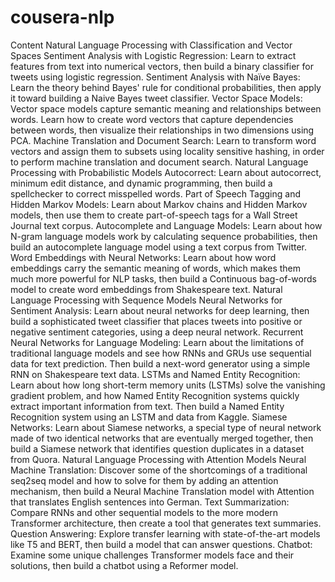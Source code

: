 # cousera-nlp
Content
Natural Language Processing with Classification and Vector Spaces
Sentiment Analysis with Logistic Regression: Learn to extract features from text into numerical vectors, then build a binary classifier for tweets using logistic regression.
Sentiment Analysis with Naïve Bayes: Learn the theory behind Bayes' rule for conditional probabilities, then apply it toward building a Naive Bayes tweet classifier.
Vector Space Models: Vector space models capture semantic meaning and relationships between words. Learn how to create word vectors that capture dependencies between words, then visualize their relationships in two dimensions using PCA.
Machine Translation and Document Search: Learn to transform word vectors and assign them to subsets using locality sensitive hashing, in order to perform machine translation and document search.
Natural Language Processing with Probabilistic Models
Autocorrect: Learn about autocorrect, minimum edit distance, and dynamic programming, then build a spellchecker to correct misspelled words.
Part of Speech Tagging and Hidden Markov Models: Learn about Markov chains and Hidden Markov models, then use them to create part-of-speech tags for a Wall Street Journal text corpus.
Autocomplete and Language Models: Learn about how N-gram language models work by calculating sequence probabilities, then build an autocomplete language model using a text corpus from Twitter.
Word Embeddings with Neural Networks: Learn about how word embeddings carry the semantic meaning of words, which makes them much more powerful for NLP tasks, then build a Continuous bag-of-words model to create word embeddings from Shakespeare text.
Natural Language Processing with Sequence Models
Neural Networks for Sentiment Analysis: Learn about neural networks for deep learning, then build a sophisticated tweet classifier that places tweets into positive or negative sentiment categories, using a deep neural network.
Recurrent Neural Networks for Language Modeling: Learn about the limitations of traditional language models and see how RNNs and GRUs use sequential data for text prediction. Then build a next-word generator using a simple RNN on Shakespeare text data.
LSTMs and Named Entity Recognition: Learn about how long short-term memory units (LSTMs) solve the vanishing gradient problem, and how Named Entity Recognition systems quickly extract important information from text. Then build a Named Entity Recognition system using an LSTM and data from Kaggle.
Siamese Networks: Learn about Siamese networks, a special type of neural network made of two identical networks that are eventually merged together, then build a Siamese network that identifies question duplicates in a dataset from Quora.
Natural Language Processing with Attention Models
Neural Machine Translation: Discover some of the shortcomings of a traditional seq2seq model and how to solve for them by adding an attention mechanism, then build a Neural Machine Translation model with Attention that translates English sentences into German.
Text Summarization: Compare RNNs and other sequential models to the more modern Transformer architecture, then create a tool that generates text summaries.
Question Answering: Explore transfer learning with state-of-the-art models like T5 and BERT, then build a model that can answer questions.
Chatbot: Examine some unique challenges Transformer models face and their solutions, then build a chatbot using a Reformer model.
